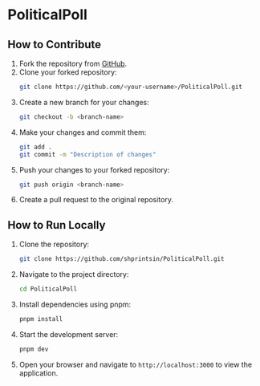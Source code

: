 # PoliticalPoll

## How to Contribute

1. Fork the repository from [GitHub](https://github.com/shprintsin/PoliticalPoll).
2. Clone your forked repository:
   ```bash
   git clone https://github.com/<your-username>/PoliticalPoll.git
   ```
3. Create a new branch for your changes:
   ```bash
   git checkout -b <branch-name>
   ```
4. Make your changes and commit them:
   ```bash
   git add .
   git commit -m "Description of changes"
   ```
5. Push your changes to your forked repository:
   ```bash
   git push origin <branch-name>
   ```
6. Create a pull request to the original repository.

## How to Run Locally

1. Clone the repository:
   ```bash
   git clone https://github.com/shprintsin/PoliticalPoll.git
   ```
2. Navigate to the project directory:
   ```bash
   cd PoliticalPoll
   ```
3. Install dependencies using pnpm:
   ```bash
   pnpm install
   ```
4. Start the development server:
   ```bash
   pnpm dev
   ```
5. Open your browser and navigate to `http://localhost:3000` to view the application.
